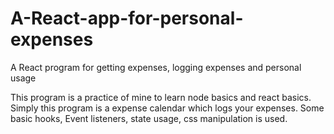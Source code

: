 # A-React-app-for-personal-expenses
A React program for getting expenses, logging expenses and personal usage

This program is a practice of mine to learn node basics and react basics. Simply this program is a expense calendar which logs your expenses. Some basic hooks, Event listeners, state usage, css manipulation is used.
